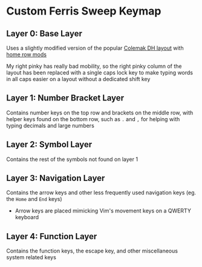 # Custom Ferris Sweep Keymap

## Layer 0: Base Layer

Uses a slightly modified version of the popular [Colemak DH layout](https://colemakmods.github.io/mod-dh/)
with [home row mods](https://precondition.github.io/home-row-mods)

My right pinky has really bad mobility, so the right pinky column of the layout has been replaced with
a single caps lock key to make typing words in all caps easier on a layout without a dedicated shift key

## Layer 1: Number Bracket Layer

Contains number keys on the top row and brackets on the middle row, with helper keys found on the
bottom row, such as `.` and `,` for helping with typing decimals and large numbers

## Layer 2: Symbol Layer

Contains the rest of the symbols not found on layer 1

## Layer 3: Navigation Layer

Contains the arrow keys and other less frequently used navigation keys (eg. the `Home` and `End` keys)
* Arrow keys are placed mimicking Vim's movement keys on a QWERTY keyboard

## Layer 4: Function Layer

Contains the function keys, the escape key, and other miscellaneous system related keys
